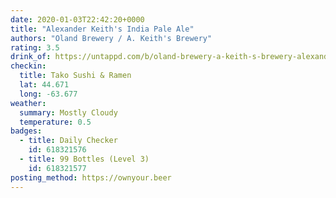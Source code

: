 ```yaml
---
date: 2020-01-03T22:42:20+0000
title: "Alexander Keith's India Pale Ale"
authors: "Oland Brewery / A. Keith's Brewery"
rating: 3.5
drink_of: https://untappd.com/b/oland-brewery-a-keith-s-brewery-alexander-keith-s-india-pale-ale/6700
checkin:
  title: Tako Sushi & Ramen
  lat: 44.671
  long: -63.677
weather:
  summary: Mostly Cloudy
  temperature: 0.5
badges:
  - title: Daily Checker
    id: 618321576
  - title: 99 Bottles (Level 3)
    id: 618321577
posting_method: https://ownyour.beer
---
```

